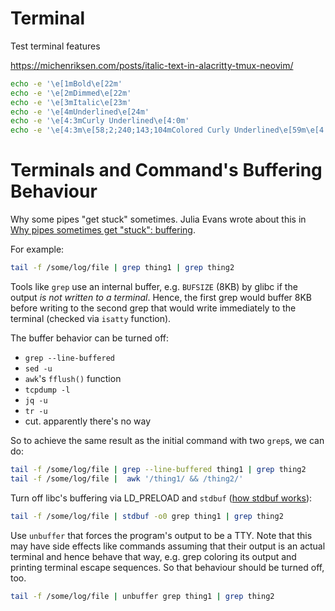 Terminal
==========

Test terminal features

<https://michenriksen.com/posts/italic-text-in-alacritty-tmux-neovim/>

```sh
echo -e '\e[1mBold\e[22m'
echo -e '\e[2mDimmed\e[22m'
echo -e '\e[3mItalic\e[23m'
echo -e '\e[4mUnderlined\e[24m'
echo -e '\e[4:3mCurly Underlined\e[4:0m'
echo -e '\e[4:3m\e[58;2;240;143;104mColored Curly Underlined\e[59m\e[4:0m'
```

# Terminals and Command's Buffering Behaviour

Why some pipes "get stuck" sometimes.
Julia Evans wrote about this in
[Why pipes sometimes get "stuck": buffering](https://jvns.ca/blog/2024/11/29/why-pipes-get-stuck-buffering/).

For example:

```sh
tail -f /some/log/file | grep thing1 | grep thing2
```

Tools like `grep` use an internal buffer, e.g. `BUFSIZE` (8KB) by glibc if the output _is not written to a terminal_.
Hence, the first grep would buffer 8KB before writing to the second grep that would write immediately to the terminal (checked via `isatty` function).

The buffer behavior can be turned off:

* `grep --line-buffered`
* `sed -u`
* `awk`'s `fflush()` function
* `tcpdump -l`
* `jq -u`
* `tr -u`
* cut. apparently there's no way

So to achieve the same result as the initial command with two `grep`s,
we can do:

```sh
tail -f /some/log/file | grep --line-buffered thing1 | grep thing2
tail -f /some/log/file |  awk '/thing1/ && /thing2/'
```

Turn off libc's buffering via LD_PRELOAD and `stdbuf` ([how stdbuf works](https://hmarr.com/blog/how-stdbuf-works/)):

```sh
tail -f /some/log/file | stdbuf -o0 grep thing1 | grep thing2
```

Use `unbuffer` that forces the program's output to be a TTY.
Note that this may have side effects like commands assuming that their output is an actual terminal
and hence behave that way, e.g. grep coloring its output and printing terminal escape sequences.
So that behaviour should be turned off, too.

```sh
tail -f /some/log/file | unbuffer grep thing1 | grep thing2
```

